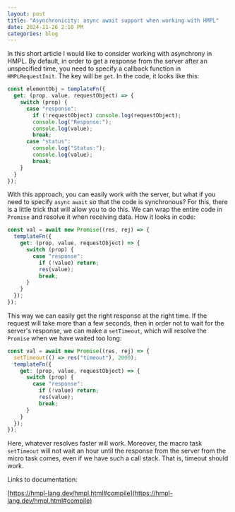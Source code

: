 ```yaml
---
layout: post
title: "Asynchronicity: async await support when working with HMPL"
date: 2024-11-26 2:10 PM
categories: blog
---
```


In this short article I would like to consider working with asynchrony in HMPL. By default, in order to get a response from the server after an unspecified time, you need to specify a callback function in `HMPLRequestInit`. The key will be `get`. In the code, it looks like this:

```javascript
const elementObj = templateFn({
  get: (prop, value, requestObject) => {
    switch (prop) {
      case "response":
        if (!requestObject) console.log(requestObject);
        console.log("Response:");
        console.log(value);
        break;
      case "status":
        console.log("Status:");
        console.log(value);
        break;
    }
  }
});
```

With this approach, you can easily work with the server, but what if you need to specify `async` `await` so that the code is synchronous? For this, there is a little trick that will allow you to do this. We can wrap the entire code in `Promise` and resolve it when receiving data. How it looks in code:

```javascript
const val = await new Promise((res, rej) => {
  templateFn({
    get: (prop, value, requestObject) => {
      switch (prop) {
        case "response":
          if (!value) return;
          res(value);
          break;
      }
    }
  });
});
```

This way we can easily get the right response at the right time. If the request will take more than a few seconds, then in order not to wait for the server's response, we can make a `setTimeout`, which will resolve the `Promise` when we have waited too long:

```javascript
const val = await new Promise((res, rej) => {
  setTimeout(() => res("timeout"), 2000);
  templateFn({
    get: (prop, value, requestObject) => {
      switch (prop) {
        case "response":
          if (!value) return;
          res(value);
          break;
      }
    }
  });
});
```

Here, whatever resolves faster will work. Moreover, the macro task `setTimeout` will not wait an hour until the response from the server from the micro task comes, even if we have such a call stack. That is, timeout should work.

Links to documentation:

[https://hmpl-lang.dev/hmpl.html#compile](https://hmpl-lang.dev/hmpl.html#compile)
